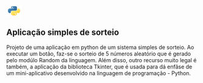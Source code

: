 <span>
  <img align="center" alt="Python" height="30" width="40" src="https://raw.githubusercontent.com/devicons/devicon/master/icons/python/python-original.svg"
</span>
<br/>
  
## Aplicação simples de sorteio

<p>
  Projeto de uma aplicação em python de um sistema simples de sorteio. Ao executar um botão, faz-se o sorteio de 5 números aleatório que é gerado pelo modúlo Random da linguagem. 
  Além disso, outro recurso muito legal é também, a aplicação da  biblioteca Tkinter, que é usada para dá enfâse de um mini-aplicativo desenvolvido na linguagem de programação - Python.
</p>
